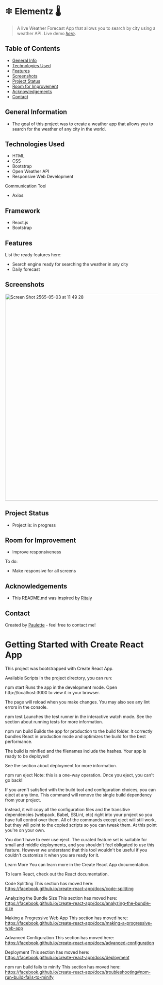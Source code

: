 # ⚛️ Elementz 🌡
> A live Weather Forecast App that allows you to search by city using a weather API.
> Live demo [_here_](https://stupendous-pithivier-e67924.netlify.app/).

## Table of Contents
* [General Info](#general-information)
* [Technologies Used](#technologies-used)
* [Features](#features)
* [Screenshots](#screenshots)
* [Project Status](#project-status)
* [Room for Improvement](#room-for-improvement)
* [Acknowledgements](#acknowledgements)
* [Contact](#contact)


## General Information
<ul><li>The goal of this project was to create a weather app that allows you to search for the weather of any city in the world.</li></ul>


## Technologies Used
<ul>
  <li>HTML</li>
  <li>CSS</li>
  <li>Bootstrap</li>
  <li>Open Weather API</li>
  <li>Responsive Web Development</li> </ul>
  
  
  Communication Tool
<ul>
  <li>Axios</li></ul>
  
## Framework
<ul><li>React.js</li>
  <li> Bootstrap</li></ul>



## Features
List the ready features here:
<ul>
  <li>Search engine ready for searching the weather in any city</li>
  <li>Daily forecast</li></ul>


## Screenshots
<img width="679" alt="Screen Shot 2565-05-03 at 11 49 28" src="https://user-images.githubusercontent.com/96970580/166399581-e17be96c-5d5f-44aa-8bd7-cd9b7f5eca9f.png">



## Project Status
<ul>
<li>Project is: in progress</li></ul>


## Room for Improvement
<ul>
  <li>Improve responsiveness</li></ul>


To do:
<ul>
  <li>Make responsive for all screens</li></ul>


## Acknowledgements
 
  <ul><li>This README.md was inspired by <a href ="https://github.com/ritaly"> Ritaly</a></li></ul>
    
   


## Contact
Created by [Paulette](https://pzf.netlify.app/) - feel free to contact me!







# Getting Started with Create React App
This project was bootstrapped with Create React App.

Available Scripts
In the project directory, you can run:

npm start
Runs the app in the development mode.
Open http://localhost:3000 to view it in your browser.

The page will reload when you make changes.
You may also see any lint errors in the console.

npm test
Launches the test runner in the interactive watch mode.
See the section about running tests for more information.

npm run build
Builds the app for production to the build folder.
It correctly bundles React in production mode and optimizes the build for the best performance.

The build is minified and the filenames include the hashes.
Your app is ready to be deployed!

See the section about deployment for more information.

npm run eject
Note: this is a one-way operation. Once you eject, you can't go back!

If you aren't satisfied with the build tool and configuration choices, you can eject at any time. This command will remove the single build dependency from your project.

Instead, it will copy all the configuration files and the transitive dependencies (webpack, Babel, ESLint, etc) right into your project so you have full control over them. All of the commands except eject will still work, but they will point to the copied scripts so you can tweak them. At this point you're on your own.

You don't have to ever use eject. The curated feature set is suitable for small and middle deployments, and you shouldn't feel obligated to use this feature. However we understand that this tool wouldn't be useful if you couldn't customize it when you are ready for it.

Learn More
You can learn more in the Create React App documentation.

To learn React, check out the React documentation.

Code Splitting
This section has moved here: https://facebook.github.io/create-react-app/docs/code-splitting

Analyzing the Bundle Size
This section has moved here: https://facebook.github.io/create-react-app/docs/analyzing-the-bundle-size

Making a Progressive Web App
This section has moved here: https://facebook.github.io/create-react-app/docs/making-a-progressive-web-app

Advanced Configuration
This section has moved here: https://facebook.github.io/create-react-app/docs/advanced-configuration

Deployment
This section has moved here: https://facebook.github.io/create-react-app/docs/deployment

npm run build fails to minify
This section has moved here: https://facebook.github.io/create-react-app/docs/troubleshooting#npm-run-build-fails-to-minify
